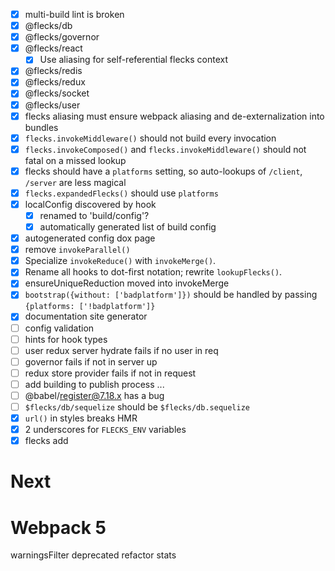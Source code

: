 - [x] multi-build lint is broken
- [x] @flecks/db
- [x] @flecks/governor
- [x] @flecks/react
    - [x] Use aliasing for self-referential flecks context
- [x] @flecks/redis
- [x] @flecks/redux
- [x] @flecks/socket
- [x] @flecks/user
- [x] flecks aliasing must ensure webpack aliasing and de-externalization into bundles
- [x] `flecks.invokeMiddleware()` should not build every invocation
- [x] `flecks.invokeComposed()` and `flecks.invokeMiddleware()` should not fatal on a missed lookup
- [x] flecks should have a `platforms` setting, so auto-lookups of `/client`, `/server` are less magical
- [x] `flecks.expandedFlecks()` should use `platforms`
- [x] localConfig discovered by hook
    - [x] renamed to 'build/config'?
    - [x] automatically generated list of build config
- [x] autogenerated config dox page
- [x] remove `invokeParallel()`
- [x] Specialize `invokeReduce()` with `invokeMerge()`.
- [x] Rename all hooks to dot-first notation; rewrite `lookupFlecks()`.
- [x] ensureUniqueReduction moved into invokeMerge
- [x] `bootstrap({without: ['badplatform']})` should be handled by passing `{platforms: ['!badplatform']}`
- [x] documentation site generator
- [ ] config validation
- [ ] hints for hook types
- [ ] user redux server hydrate fails if no user in req
- [ ] governor fails if not in server up
- [ ] redux store provider fails if not in request
- [ ] add building to publish process ...
- [ ] @babel/register@7.18.x has a bug
- [ ] `$flecks/db/sequelize` should be `$flecks/db.sequelize`
- [x] `url()` in styles breaks HMR
- [x] 2 underscores for `FLECKS_ENV` variables
- [x] flecks add

# Next

# Webpack 5

warningsFilter deprecated
refactor stats
